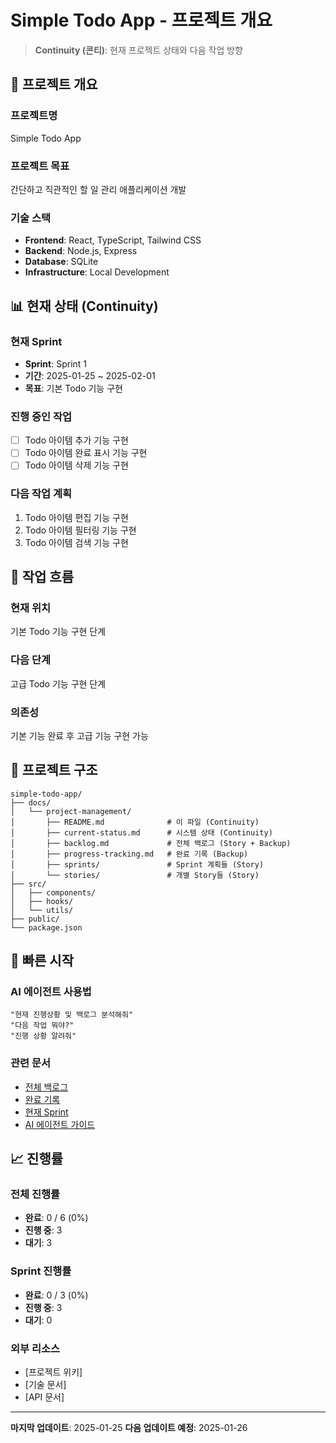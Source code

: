 # Simple Todo App - 프로젝트 개요

> **Continuity (콘티)**: 현재 프로젝트 상태와 다음 작업 방향

## 🎯 프로젝트 개요

### 프로젝트명

Simple Todo App

### 프로젝트 목표

간단하고 직관적인 할 일 관리 애플리케이션 개발

### 기술 스택

- **Frontend**: React, TypeScript, Tailwind CSS
- **Backend**: Node.js, Express
- **Database**: SQLite
- **Infrastructure**: Local Development

## 📊 현재 상태 (Continuity)

### 현재 Sprint

- **Sprint**: Sprint 1
- **기간**: 2025-01-25 ~ 2025-02-01
- **목표**: 기본 Todo 기능 구현

### 진행 중인 작업

- [ ] Todo 아이템 추가 기능 구현
- [ ] Todo 아이템 완료 표시 기능 구현
- [ ] Todo 아이템 삭제 기능 구현

### 다음 작업 계획

1. Todo 아이템 편집 기능 구현
2. Todo 아이템 필터링 기능 구현
3. Todo 아이템 검색 기능 구현

## 🔄 작업 흐름

### 현재 위치

기본 Todo 기능 구현 단계

### 다음 단계

고급 Todo 기능 구현 단계

### 의존성

기본 기능 완료 후 고급 기능 구현 가능

## 📁 프로젝트 구조

```
simple-todo-app/
├── docs/
│   └── project-management/
│       ├── README.md              # 이 파일 (Continuity)
│       ├── current-status.md      # 시스템 상태 (Continuity)
│       ├── backlog.md             # 전체 백로그 (Story + Backup)
│       ├── progress-tracking.md   # 완료 기록 (Backup)
│       ├── sprints/               # Sprint 계획들 (Story)
│       └── stories/               # 개별 Story들 (Story)
├── src/
│   ├── components/
│   ├── hooks/
│   └── utils/
├── public/
└── package.json
```

## 🚀 빠른 시작

### AI 에이전트 사용법

```
"현재 진행상황 및 백로그 분석해줘"
"다음 작업 뭐야?"
"진행 상황 알려줘"
```

### 관련 문서

- [전체 백로그](backlog.md)
- [완료 기록](progress-tracking.md)
- [현재 Sprint](sprints/current-sprint-1.md)
- [AI 에이전트 가이드](../../docs/guides/AI_AGENT_QUICK_GUIDE.md)

## 📈 진행률

### 전체 진행률

- **완료**: 0 / 6 (0%)
- **진행 중**: 3
- **대기**: 3

### Sprint 진행률

- **완료**: 0 / 3 (0%)
- **진행 중**: 3
- **대기**: 0

### 외부 리소스

- [프로젝트 위키]
- [기술 문서]
- [API 문서]

---

**마지막 업데이트**: 2025-01-25
**다음 업데이트 예정**: 2025-01-26
